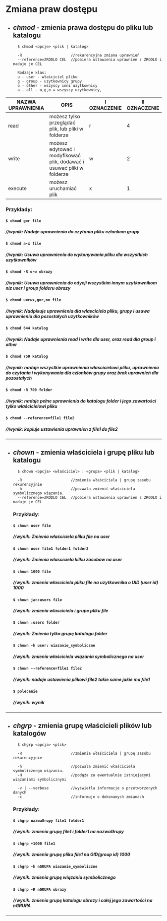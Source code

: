 # Zmiana praw dostępu

* ## ***chmod*** - zmienia prawa dostępu do pliku lub katalogu
        $ chmod <opcje> <plik | katalog>

        -R                      //rekurencyjna zmiana uprawnień
        --reference=ZRODLO CEL  //pobiera ustawienia uprawnien z ZRODLO i nadaje je CEL

        Rodzaje klas:
        u - user - właściciel pliku
        g - group - uzytkownicy grupy
        o - other - wszyscy inni uzytkownicy
        a - all - u,g,o = wszyscy uzytkownicy, 
    
|NAZWA UPRAWNIENIA|OPIS                                                                 |I OZNACZENIE| II OZNACZENIE|
|----------------|---------------------------------------------------------------------|--------|----------|
| read           |możesz tylko przeglądać plik, lub pliki w folderze                   | r      | 4        |
| write          |możesz edytować i modyfikować plik, dodawać i usuwać pliki w folderze| w      | 2        |
| execute        |możesz uruchamiać plik                                               | x      | 1        |
  

   ### **Przykłady**:
   #### `$ chmod g=r file`
   ##### //wynik: *Nadaje uprawnienia do czytania pliku członkom grupy*

   #### `$ chmod a-x file`
   ##### //wynik: *Usuwa uprawnienia do wykonywania pliku dla wszystkich uzytkowników*

   #### `$ chmod -R o-w obrazy`
   ##### //wynik: *Usuwa uprawnienia do edycji wszystkim innym uzytkownikom niz user i group folderu obrazy*

   #### `$ chmod u=rwx,g=r,o= file`
   ##### //wynik: *Nadpisuje uprawnienia dla wlasciciela pliku, grupy i usuwa uprawnienia dla pozostałych uzytkowników*

   #### `$ chmod 644 katalog `
   ##### //wynik: *Nadaje uprawnienia read i write dla user, oraz read dla group i other*

   #### `$ chmod 750 katalog `
   ##### //wynik: *nadaje wszystkie uprawnienia wlascicielowi pliku, uprawnienia do czytania i wykonywania dla czlonków grupy oraz brak uprawnień dla pozostałych*

   #### `$ chmod -R 700 folder`
   ##### //wynik: *nadaje pełne uprawnienia do katalogu folder i jego zawartości tylko właścicielowi pliku*

   #### `$ chmod --reference=file1 file2 `
   ##### //wynik: *kopiuje ustawienia uprawnien z file1 do file2*
---
* ## ***chown*** - zmienia właściciela i grupę pliku lub katalogu
        $ chown <opcja> <właściciel> : <grupa> <plik | katalog>

        -R                      //zmienia właściciela | grupę zasobu rekurencyjnie
        -h                      //pozwala zmienić właściciela symbolicznego wiązania.
        --reference=ZRODLO CEL  //pobiera ustawienia uprawnien z ZRODLO i nadaje je CEL

   
    ### **Przykłady**:

    #### `$ chown user file`
    ##### //wynik: *Zmienia właściciela pliku file na user*

    #### `$ chown user file1 folder1 folder2`
    ##### //wynik: *Zmienia wlasciciela kilku zasobów na user*

    #### `$ chown 1000 file`
    ##### //wynik: *zmienia własciciela pliku file na uzytkownika o UID (user id) 1000*

    #### `$ chown jan:users file`
    ##### //wynik: *zmienia wlasciciela i grupe pliku file*

    #### `$ chown :users folder`
    ##### //wynik: *Zmienia tylko grupę katalogu folder*

    #### `$ chown -h user: wiazanie_symboliczne `
    ##### //wynik: *zmienia właściciela wiązania symbolicznego na user*

    #### `$ chown --reference=file1 file2 `
    ##### //wynik: *nadaje ustawienia plikowi file2 takie same jakie ma file1*

    #### `$ polecenie `
    ##### //wynik: *wynik*
---
* ## ***chgrp*** - zmienia grupę właścicieli plików lub katalogów
        $ chgrp <opcja> <plik>

        -R                      //zmienia właściciela | grupę zasobu rekurencyjnie

        -h                      //pozwala zmienić właściciela symbolicznego wiązania.
        -H                      //podąża za ewentualnie istniejącymi wiązaniami symbolicznymi

        -v | --verbose          //wyświetla informacje o przetworzonych danych  
        -c                      //informuje o dokonanych zmianach
    ### **Przykłady**:

    #### `$ chgrp nazwaGrupy file1 folder1 `
    ##### //wynik: *zmienia grupę file1 i folder1 na nazwaGrupy*

    #### `$ chgrp +1000 file1 `
    ##### //wynik: *zmienia grupę pliku file1 na GID(group id) 1000*

    #### `$ chgrp -h nGRUPA wiazanie_symboliczne `
    ##### //wynik: *zmienia grupę wiązania symbolicznego*

    #### `$ chgrp -R nGRUPA obrazy`
    ##### //wynik: *zmienia grupę katalogu obrazy i całej jego zawartości na nGRUPA*
---